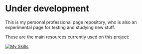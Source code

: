 # Under development

This is my personal professional page repository, who is also an experimental page for testing and studying new stuff.

These are the main resources currently used on this project:

[![My Skills](https://skillicons.dev/icons?i=react,ts,vite,materialui,tailwind&theme=dark&perline=3)](https://skillicons.dev)
